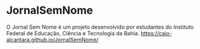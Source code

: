 # JornalSemNome
 O Jornal Sem Nome é um projeto desenvolvido por estudantes do Instituto Federal de Educação, Ciência e Tecnologia da Bahia.
 https://caio-alcantara.github.io/JornalSemNome/
